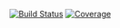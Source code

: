 [![Build Status](https://travis-ci.org/holgerk/search-and-replace.svg)](https://travis-ci.org/holgerk/search-and-replace)
[![Coverage](http://gocover.io/_badge/github.com/holgerk/search-and-replace?0)](http://gocover.io/github.com/holgerk/search-and-replace)